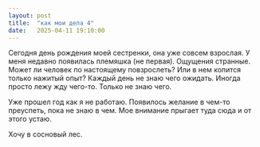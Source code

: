 ```yaml
---
layout: post
title:  "как мои дела 4"
date:   2025-04-11 19:10:00
---
```


Сегодня день рождения моей сестренки, она уже совсем взрослая. У меня недавно появилась племяшка (не первая). Ощущения странные. 
Может ли человек по настоящему повзрослеть? Или в нем копится только нажитый опыт? 
Каждый день не знаю чего ожидать. Иногда просто лежу жду чего-то. Только не знаю чего. 

Уже прошел год как я не работаю. Появилось желание в чем-то преуспеть, пока не знаю в чем. Мое внимание прыгает туда сюда и от этого устаю. 

Хочу в сосновый лес.
